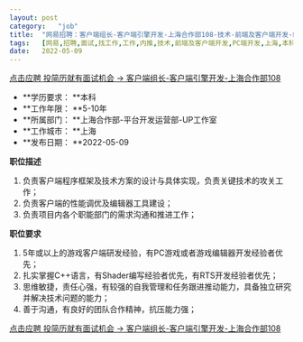 ```yaml
---
layout:	post
category:	"job"
title:	"网易招聘：客户端组长-客户端引擎开发-上海合作部108-技术-前端及客户端开发-PC端开发-上海本科5-10年"
tags:	[网易,招聘,面试,找工作,工作,内推,技术,前端及客户端开发,PC端开发,上海,本科,5-10年]
date:	2022-05-09
---
```


[点击应聘 投简历就有面试机会 -> 客户端组长-客户端引擎开发-上海合作部108](http://mobile.bole.netease.com/bole/boleDetail?id=34963&employeeId=346f03c3cda5f04c&key=all)



- **学历要求： **本科
- **工作年限： **5-10年
- **所属部门： **上海合作部-平台开发运营部-UP工作室
- **工作城市： **上海
- **发布日期： **2022-05-09



**职位描述**
1. 负责客户端程序框架及技术方案的设计与具体实现，负责关键技术的攻关工作；
2. 负责客户端的性能调优及编辑器工具建设；
3. 负责项目内各个职能部门的需求沟通和推进工作；



**职位要求**
1. 5年或以上的游戏客户端研发经验，有PC游戏或者游戏编辑器开发经验者优先；
2. 扎实掌握C++语言，有Shader编写经验者优先，有RTS开发经验者优先；
3. 思维敏捷，责任心强，有较强的自我管理和任务跟进推动能力，具备独立研究并解决技术问题的能力；
4. 善于沟通，有良好的团队合作精神，抗压能力强；



[点击应聘 投简历就有面试机会 -> 客户端组长-客户端引擎开发-上海合作部108](http://mobile.bole.netease.com/bole/boleDetail?id=34963&employeeId=346f03c3cda5f04c&key=all)